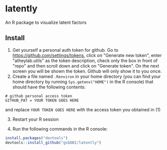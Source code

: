 # latently

An R package to visualize latent factors

## Install

1. Get yourself a personal auth token for github. Go to https://github.com/settings/tokens, click on "Generate new token", enter "atheylab.utils" as the token description, check only the box in front of "repo" and then scroll down and click on "Generate token". On the next screen you will be shown the token. Github will only show it to you once.
2. Create a file named `.Renviron` in your home directory (you can find your home directory by running `Sys.getenv("HOME")` in the R console) that should have the following contents:

```
# github personal access token
GITHUB_PAT = YOUR TOKEN GOES HERE
```

and replace `YOUR TOKEN GOES HERE` with the access token you obtained in (1)

3. Restart your R session

4. Run the following commands in the R console:

``` r
install.packages("devtools")
devtools::install_github("gsbDBI/latently")
